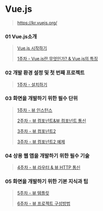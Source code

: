# Vue.js 

> https://kr.vuejs.org/



### 01 Vue.js소개

> [Vue.js 시작하기](https://github.com/leehyemimi/vue.js)
>
> [1주차 - Vue.js란 무엇인가? & Vue.js의 특징](https://github.com/kimhyoyeong/vue.js/blob/master/01/01.md) 

### 02 개발 환경 설정 및 첫 번째 프로젝트

> [1주차 - 설치하기](https://github.com/kimhyoyeong/vue.js/blob/master/01/02..md)

### 03 화면을 개발하기 위한 필수 단위

> [1주차 - 뷰 인스턴스](https://github.com/kimhyoyeong/vue.js/blob/master/01/03..md)
>
> [2주차 - 뷰 컴포넌트&뷰 컴포넌트 통신](https://github.com/Cho-i/Vue/blob/master/2week/index.md)
>
> [3주차 - 뷰 컴포넌트2](https://github.com/songxue77/vue_study/blob/master/vue_component.md)
>
> [3주차 - 뷰 컴포넌트2 예제](https://jsfiddle.net/sognxue77/tfdyxbpa/18/)

### 04 상용 웹 앱을 개발하기 위한 필수 기술

> [4주차 - 뷰 라우터 & 뷰 HTTP 통신](https://github.com/songxue77/vue_study/blob/master/vue_router.md)

### 05 화면을 개발하기 위한 기본 지식과 팁

> [5주차 - 뷰 템플릿](https://github.com/LoadedDK/vuejs/tree/master/05)
>
> [6주차 - 뷰 프로젝트 구성방법](http://goo.gl/t5C4SC)